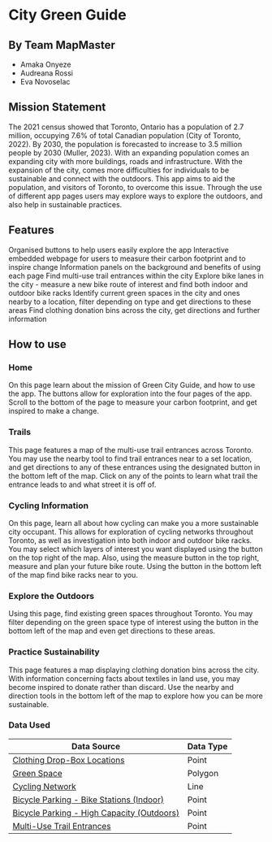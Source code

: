 # City Green Guide

## By Team MapMaster
- Amaka Onyeze
- Audreana Rossi
- Eva Novoselac

## Mission Statement	
The 2021 census showed that Toronto, Ontario has a population of 2.7 million, occupying 7.6% of total Canadian population (City of Toronto, 2022). By 2030, the population is forecasted to increase to 3.5 million people by 2030 (Muller, 2023). With an expanding population comes an expanding city with more buildings, roads and infrastructure.  With the expansion of the city, comes more difficulties for individuals to be sustainable and connect with the outdoors. This app aims to aid the population, and visitors of Toronto, to overcome this issue. Through the use of different app pages users may explore ways to explore the outdoors, and also help in sustainable practices. 

## Features 
Organised buttons to help users easily explore the app 
Interactive embedded webpage for users to measure their carbon footprint and to inspire change 
Information panels on the background and benefits of using each page 
Find multi-use trail entrances within the city 
Explore bike lanes in the city - measure a new bike route of interest and find both indoor and outdoor bike racks 
Identify current green spaces in the city and ones nearby to a location, filter depending on type and get directions to these areas 
Find clothing donation bins across the city, get directions and further information 

## How to use 
### Home
On this page learn about the mission of Green City Guide, and how to use the app. The buttons allow for exploration into the four pages of the app. Scroll to the bottom of the page to measure your carbon footprint, and get inspired to make a change. 

### Trails 
This page features a map of the multi-use trail entrances across Toronto. You may use the nearby tool to find trail entrances near to a set location, and get directions to any of these entrances using the designated button in the bottom left of the map. Click on any of the points to learn what trail the entrance leads to and what street it is off of. 

### Cycling Information 
On this page, learn all about how cycling can make you a more sustainable city occupant. This allows for exploration of cycling networks throughout Toronto, as well as investigation into both indoor and outdoor bike racks. You may select which layers of interest you want displayed using the button on the top right of the map. Also, using the measure button in the top right, measure and plan your future bike route. Using the button in the bottom left of the map find bike racks near to you. 

### Explore the Outdoors 
Using this page, find existing green spaces throughout Toronto. You may filter depending on the green space type of interest using the button in the bottom left of the map and even get directions to these areas. 

### Practice Sustainability 
This page features a map displaying clothing donation bins across the city. With information concerning facts about textiles in land use, you may become inspired to donate rather than discard. Use the nearby and direction tools in the bottom left of the map to explore how you can be more sustainable. 

### Data Used
| <b>Data Source</b> | <b>Data Type</b>
| --- | --- |
| <a href="https://open.toronto.ca/dataset/clothing-drop-box-locations/">Clothing Drop-Box Locations</a> | Point |
| <a href="https://open.toronto.ca/dataset/green-spaces/">Green Space</a> | Polygon |
| <a href="https://open.toronto.ca/dataset/cycling-network/">Cycling Network</a> | Line |
| <a href="https://open.toronto.ca/dataset/bicycle-parking-bike-stations-indoor/">Bicycle Parking - Bike Stations (Indoor)</a> | Point |
| <a href="https://open.toronto.ca/dataset/bicycle-parking-high-capacity-outdoor/">Bicycle Parking - High Capacity (Outdoors)</a> | Point |
| <a href="https://open.toronto.ca/dataset/multi-use-trail-entrances/">Multi-Use Trail Entrances</a> | Point |
